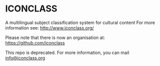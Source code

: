 # ICONCLASS 
A multilingual subject classification system for cultural content
For more information see: http://www.iconclass.org/

Please note that there is now an organisation at: https://github.com/iconclass

This repo is deprecated. For more information, you can mail info@iconclass.org